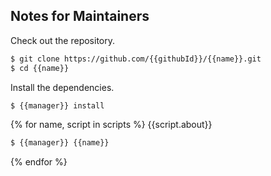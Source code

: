 ## Notes for Maintainers

Check out the repository.

```bash
$ git clone https://github.com/{{githubId}}/{{name}}.git
$ cd {{name}}
```

Install the dependencies.

```bash
$ {{manager}} install
```
{% for name, script in scripts %}
{{script.about}}

```bash
$ {{manager}} {{name}}
```
{% endfor %}